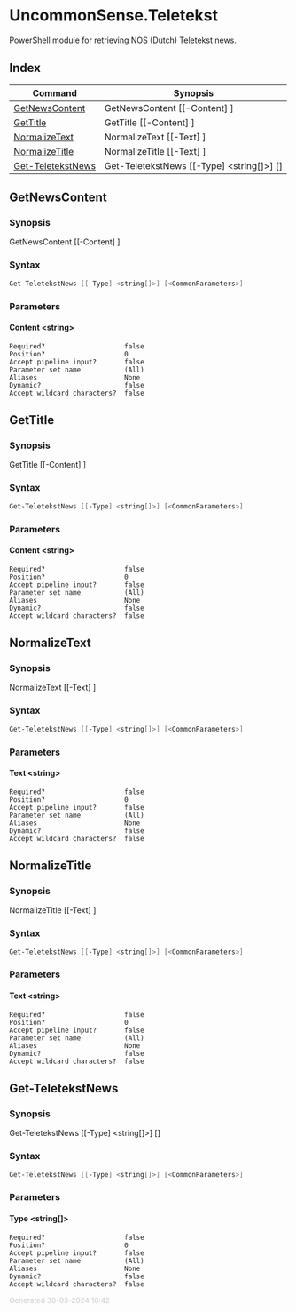 # UncommonSense.Teletekst

PowerShell module for retrieving NOS (Dutch) Teletekst news.

## Index

| Command | Synopsis |
| ------- | -------- |
| [GetNewsContent](#GetNewsContent) | GetNewsContent [[-Content] <string>] |
| [GetTitle](#GetTitle) | GetTitle [[-Content] <string>] |
| [NormalizeText](#NormalizeText) | NormalizeText [[-Text] <string>] |
| [NormalizeTitle](#NormalizeTitle) | NormalizeTitle [[-Text] <string>] |
| [Get-TeletekstNews](#Get-TeletekstNews) | Get-TeletekstNews [[-Type] <string[]>] [<CommonParameters>] |

<a name="GetNewsContent"></a>
## GetNewsContent
### Synopsis
GetNewsContent [[-Content] <string>]
### Syntax
```powershell
Get-TeletekstNews [[-Type] <string[]>] [<CommonParameters>]
```
### Parameters
#### Content &lt;string&gt;
    
    Required?                    false
    Position?                    0
    Accept pipeline input?       false
    Parameter set name           (All)
    Aliases                      None
    Dynamic?                     false
    Accept wildcard characters?  false
<a name="GetTitle"></a>
## GetTitle
### Synopsis
GetTitle [[-Content] <string>]
### Syntax
```powershell
Get-TeletekstNews [[-Type] <string[]>] [<CommonParameters>]
```
### Parameters
#### Content &lt;string&gt;
    
    Required?                    false
    Position?                    0
    Accept pipeline input?       false
    Parameter set name           (All)
    Aliases                      None
    Dynamic?                     false
    Accept wildcard characters?  false
<a name="NormalizeText"></a>
## NormalizeText
### Synopsis
NormalizeText [[-Text] <string>]
### Syntax
```powershell
Get-TeletekstNews [[-Type] <string[]>] [<CommonParameters>]
```
### Parameters
#### Text &lt;string&gt;
    
    Required?                    false
    Position?                    0
    Accept pipeline input?       false
    Parameter set name           (All)
    Aliases                      None
    Dynamic?                     false
    Accept wildcard characters?  false
<a name="NormalizeTitle"></a>
## NormalizeTitle
### Synopsis
NormalizeTitle [[-Text] <string>]
### Syntax
```powershell
Get-TeletekstNews [[-Type] <string[]>] [<CommonParameters>]
```
### Parameters
#### Text &lt;string&gt;
    
    Required?                    false
    Position?                    0
    Accept pipeline input?       false
    Parameter set name           (All)
    Aliases                      None
    Dynamic?                     false
    Accept wildcard characters?  false
<a name="Get-TeletekstNews"></a>
## Get-TeletekstNews
### Synopsis
Get-TeletekstNews [[-Type] <string[]>] [<CommonParameters>]
### Syntax
```powershell
Get-TeletekstNews [[-Type] <string[]>] [<CommonParameters>]
```
### Parameters
#### Type &lt;string[]&gt;
    
    Required?                    false
    Position?                    0
    Accept pipeline input?       false
    Parameter set name           (All)
    Aliases                      None
    Dynamic?                     false
    Accept wildcard characters?  false
<div style='font-size:small; color: #ccc'>Generated 30-03-2024 10:42</div>
